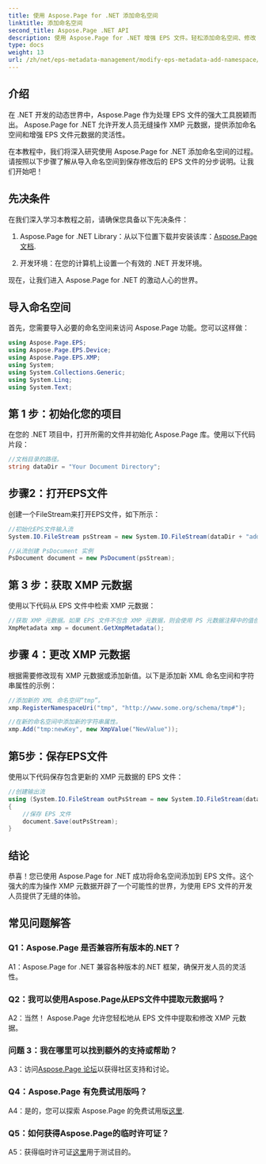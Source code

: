 ```yaml
---
title: 使用 Aspose.Page for .NET 添加命名空间
linktitle: 添加命名空间
second_title: Aspose.Page .NET API
description: 使用 Aspose.Page for .NET 增强 EPS 文件。轻松添加命名空间、修改 XMP 元数据并加快您的 .NET 开发工作流程。
type: docs
weight: 13
url: /zh/net/eps-metadata-management/modify-eps-metadata-add-namespace/
---
```

## 介绍

在 .NET 开发的动态世界中，Aspose.Page 作为处理 EPS 文件的强大工具脱颖而出。 Aspose.Page for .NET 允许开发人员无缝操作 XMP 元数据，提供添加命名空间和增强 EPS 文件元数据的灵活性。

在本教程中，我们将深入研究使用 Aspose.Page for .NET 添加命名空间的过程。请按照以下步骤了解从导入命名空间到保存修改后的 EPS 文件的分步说明。让我们开始吧！

## 先决条件

在我们深入学习本教程之前，请确保您具备以下先决条件：

1.  Aspose.Page for .NET Library：从以下位置下载并安装该库：[Aspose.Page 文档](https://reference.aspose.com/page/net/).

2. 开发环境：在您的计算机上设置一个有效的 .NET 开发环境。

现在，让我们进入 Aspose.Page for .NET 的激动人心的世界。

## 导入命名空间

首先，您需要导入必要的命名空间来访问 Aspose.Page 功能。您可以这样做：

```csharp
using Aspose.Page.EPS;
using Aspose.Page.EPS.Device;
using Aspose.Page.EPS.XMP;
using System;
using System.Collections.Generic;
using System.Linq;
using System.Text;
```

## 第 1 步：初始化您的项目

在您的 .NET 项目中，打开所需的文件并初始化 Aspose.Page 库。使用以下代码片段：

```csharp
//文档目录的路径。
string dataDir = "Your Document Directory";
```

## 步骤2：打开EPS文件

创建一个FileStream来打开EPS文件，如下所示：

```csharp
//初始化EPS文件输入流
System.IO.FileStream psStream = new System.IO.FileStream(dataDir + "add_simple_props_input.eps", System.IO.FileMode.Open, System.IO.FileAccess.Read);

//从流创建 PsDocument 实例
PsDocument document = new PsDocument(psStream);
```

## 第 3 步：获取 XMP 元数据

使用以下代码从 EPS 文件中检索 XMP 元数据：

```csharp
//获取 XMP 元数据。如果 EPS 文件不包含 XMP 元数据，则会使用 PS 元数据注释中的值创建一个新文件。
XmpMetadata xmp = document.GetXmpMetadata();
```

## 步骤 4：更改 XMP 元数据

根据需要修改现有 XMP 元数据或添加新值。以下是添加新 XML 命名空间和字符串属性的示例：

```csharp
//添加新的 XML 命名空间“tmp”。
xmp.RegisterNamespaceUri("tmp", "http://www.some.org/schema/tmp#");

//在新的命名空间中添加新的字符串属性。
xmp.Add("tmp:newKey", new XmpValue("NewValue"));
```

## 第5步：保存EPS文件

使用以下代码保存包含更新的 XMP 元数据的 EPS 文件：

```csharp
//创建输出流
using (System.IO.FileStream outPsStream = new System.IO.FileStream(dataDir + "add_namespace_output.eps", System.IO.FileMode.Create, System.IO.FileAccess.Write))
{
    //保存 EPS 文件
    document.Save(outPsStream);
}
```

## 结论

恭喜！您已使用 Aspose.Page for .NET 成功将命名空间添加到 EPS 文件。这个强大的库为操作 XMP 元数据开辟了一个可能性的世界，为使用 EPS 文件的开发人员提供了无缝的体验。

## 常见问题解答

### Q1：Aspose.Page 是否兼容所有版本的.NET？

A1：Aspose.Page for .NET 兼容各种版本的.NET 框架，确保开发人员的灵活性。

### Q2：我可以使用Aspose.Page从EPS文件中提取元数据吗？

A2：当然！ Aspose.Page 允许您轻松地从 EPS 文件中提取和修改 XMP 元数据。

### 问题 3：我在哪里可以找到额外的支持或帮助？

 A3：访问[Aspose.Page 论坛](https://forum.aspose.com/c/page/39)以获得社区支持和讨论。

### Q4：Aspose.Page 有免费试用版吗？

 A4：是的，您可以探索 Aspose.Page 的免费试用版[这里](https://releases.aspose.com/).

### Q5：如何获得Aspose.Page的临时许可证？

 A5：获得临时许可证[这里](https://purchase.aspose.com/temporary-license/)用于测试目的。